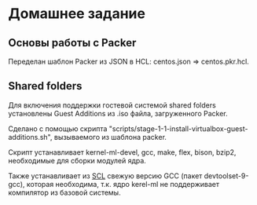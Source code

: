 # Домашнее задание

## Основы работы с Packer

Переделан шаблон Packer из JSON в HCL: centos.json => centos.pkr.hcl.

## Shared folders

Для включения поддержки гостевой системой shared folders установлены
Guest Additions из .iso файла, загруженного Packer.

Сделано с помощью скрипта "scripts/stage-1-1-install-virtualbox-guest-additions.sh", вызываемого из шаблона packer.

Скрипт устанавливает kernel-ml-devel, gcc, make, flex, bison, bzip2, необходимые для сборки модулей ядра.

Также устанавливает из [SCL](https://wiki.centos.org/AdditionalResources/Repositories/SCL) свежую версию GCC (пакет devtoolset-9-gcc), которая необходима, т.к. ядро kerel-ml не поддерживает компилятор из базовой системы.

